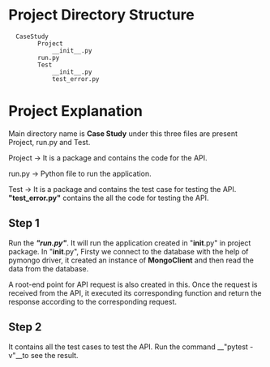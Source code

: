 # Project Directory Structure
      CaseStudy 
            Project 
                __init__.py
            run.py
            Test
                __init__.py
                test_error.py


# Project Explanation
Main directory name is __Case Study__ under this three files are present Project, run.py and Test.

Project -> It is a package and contains the code for the API.

run.py -> Python file to run the application.

Test -> It is a package and contains the test case for testing the API. __"test_error.py"__ contains the all the code for testing the API.

## Step 1
Run the *__"run.py"__*. It will run the application created in "__init__.py" in project package. In "__init__.py", Firsty we connect to the database with the help of pymongo driver, it created an instance of __MongoClient__ and then read the data from the database.

A root-end point for API request is also created in this. Once the request is received from the API, it executed its corresponding function and return the response according to the corresponding request.

## Step 2
It contains all the test cases to test the API. Run the command __"pytest -v"__to see the result.
